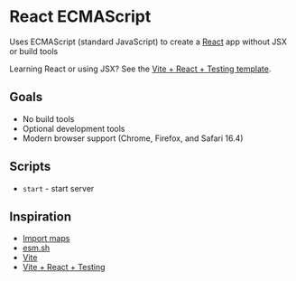# React ECMAScript

Uses ECMAScript (standard JavaScript) to create a [React](https://react.dev/) app without JSX or build tools

Learning React or using JSX? See the [Vite + React + Testing template](https://github.com/nickmccurdy/vite-react-testing).

## Goals

- No build tools
- Optional development tools
- Modern browser support (Chrome, Firefox, and Safari 16.4)

## Scripts

- `start` - start server

## Inspiration

- [Import maps](https://developer.mozilla.org/en-US/docs/Web/HTML/Element/script/type/importmap)
- [esm.sh](https://esm.sh/)
- [Vite](https://github.com/vitejs/vite/tree/main/packages/create-vite/template-react)
- [Vite + React + Testing](https://github.com/nickmccurdy/vite-react-testing)
